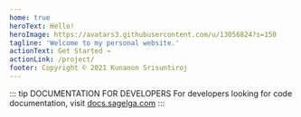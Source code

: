 ```yaml
---
home: true
heroText: Hello!
heroImage: https://avatars3.githubusercontent.com/u/13056824?s=150
tagline: 'Welcome to my personal website.'
actionText: Get Started →
actionLink: /project/
footer: Copyright © 2021 Kunanon Srisuntiroj
---
```


::: tip DOCUMENTATION FOR DEVELOPERS
For developers looking for code documentation, visit [docs.sagelga.com](https://docs.sagelga.com)
:::

